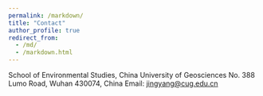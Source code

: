 ```yaml
---
permalink: /markdown/
title: "Contact"
author_profile: true
redirect_from: 
  - /md/
  - /markdown.html
---
```


School of Environmental Studies, China University of Geosciences
No. 388 Lumo Road, Wuhan 430074, China
Email: jingyang@cug.edu.cn
